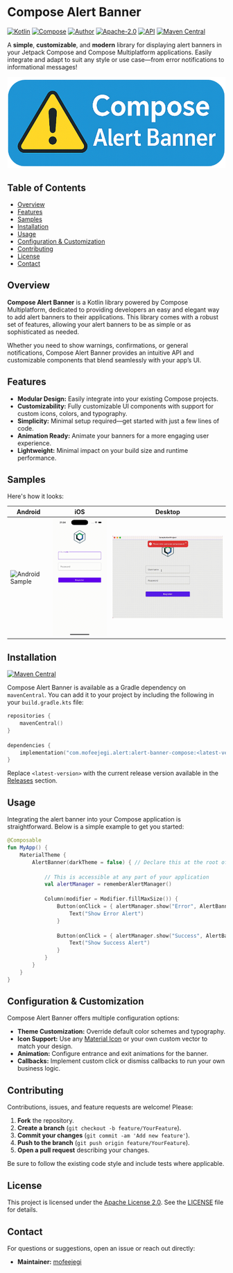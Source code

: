 # Compose Alert Banner

[![Kotlin](https://img.shields.io/badge/kotlin-2.1.20-blue.svg?logo=kotlin)](https://kotlinlang.org) 
[![Compose](https://img.shields.io/badge/compose-1.8.2-blue.svg?logo=jetpackcompose)](https://www.jetbrains.com/lp/compose-multiplatform) 
[![Author](https://img.shields.io/badge/author-mofeejegi-gray.svg?logo=github)](https://github.com/mofeejegi) 
[![Apache-2.0](https://img.shields.io/badge/License-Apache%202.0-green.svg)](https://opensource.org/licenses/Apache-2.0) 
[![API](https://img.shields.io/badge/API-24%2B-brightgreen.svg?style=flat)](https://android-arsenal.com/api?level=24) 
[![Maven Central](https://img.shields.io/maven-central/v/com.mofeejegi.alert/alert-banner-compose-android/0.1.0-beta02)](https://search.maven.org/artifact/com.mofeejegi.alert/alert-banner-compose-android/0.1.0-beta01)

A **simple**, **customizable**, and **modern** library for displaying alert banners in your Jetpack Compose and Compose Multiplatform applications. Easily integrate and adapt to suit any style or use case—from error notifications to informational messages!

<img src="docs/readme_images/compose%20banner.png" alt="Banner">

## Table of Contents

- [Overview](#overview)
- [Features](#features)
- [Samples](#samples)
- [Installation](#installation)
- [Usage](#usage)
- [Configuration & Customization](#configuration--customization)
- [Contributing](#contributing)
- [License](#license)
- [Contact](#contact)

## Overview

**Compose Alert Banner** is a Kotlin library powered by Compose Multiplatform, dedicated to providing developers an easy and elegant way to add alert banners to their applications. This library comes with a robust set of features, allowing your alert banners to be as simple or as sophisticated as needed.

Whether you need to show warnings, confirmations, or general notifications, Compose Alert Banner provides an intuitive API and customizable components that blend seamlessly with your app’s UI.

## Features

- **Modular Design:** Easily integrate into your existing Compose projects.
- **Customizability:** Fully customizable UI components with support for custom icons, colors, and typography.
- **Simplicity:** Minimal setup required—get started with just a few lines of code.
- **Animation Ready:** Animate your banners for a more engaging user experience.
- **Lightweight:** Minimal impact on your build size and runtime performance.

## Samples

Here's how it looks:

<table>
  <thead>
    <tr>
      <th>Android</th>
      <th>iOS</th>
      <th colspan="2">Desktop</th>
    </tr>
  </thead>
  <tbody>
    <tr>
      <td><img src="docs/readme_images/alert_android.gif" width="250" alt="Android Sample"/></td>
      <td><img src="docs/readme_images/alert_ios.gif" width="250" alt="iOS Sample"/></td>
      <td colspan="2"><img src="docs/readme_images/alert_desktop.gif" width="500" alt="Desktop Sample"/></td>
    </tr>
  </tbody>
</table>

## Installation

[![Maven Central](https://img.shields.io/maven-central/v/com.mofeejegi.alert/alert-banner-compose-android/0.1.0-beta02)](https://search.maven.org/artifact/com.mofeejegi.alert/alert-banner-compose-android/0.1.0-alpha03)

Compose Alert Banner is available as a Gradle dependency on `mavenCentral`. You can add it to your project by including the following in your `build.gradle.kts` file:

```kotlin
repositories {
    mavenCentral()
}

dependencies {
    implementation("com.mofeejegi.alert:alert-banner-compose:<latest-version>")
}
```
Replace `<latest-version>` with the current release version available in the [Releases](https://github.com/mofeejegi/compose-alert-banner/releases) section.

## Usage

Integrating the alert banner into your Compose application is straightforward. Below is a simple example to get you started:

```kotlin
@Composable
fun MyApp() {
    MaterialTheme {
        AlertBanner(darkTheme = false) { // Declare this at the root of your application

            // This is accessible at any part of your application
            val alertManager = rememberAlertManager()

            Column(modifier = Modifier.fillMaxSize()) {
                Button(onClick = { alertManager.show("Error", AlertBannerType.Error) }) {
                    Text("Show Error Alert")
                }

                Button(onClick = { alertManager.show("Success", AlertBannerType.Success) }) {
                    Text("Show Success Alert")
                }
            }
        }
    }
}
```

## Configuration & Customization

Compose Alert Banner offers multiple configuration options:

- **Theme Customization:** Override default color schemes and typography.
- **Icon Support:** Use any [Material Icon](https://fonts.google.com/icons) or your own custom vector to match your design.
- **Animation:** Configure entrance and exit animations for the banner.
- **Callbacks:** Implement custom click or dismiss callbacks to run your own business logic.

## Contributing

Contributions, issues, and feature requests are welcome! Please:

1. **Fork** the repository.
2. **Create a branch** (`git checkout -b feature/YourFeature`).
3. **Commit your changes** (`git commit -am 'Add new feature'`).
4. **Push to the branch** (`git push origin feature/YourFeature`).
5. **Open a pull request** describing your changes.

Be sure to follow the existing code style and include tests where applicable.

## License

This project is licensed under the [Apache License 2.0](./LICENSE). See the [LICENSE](./LICENSE) file for details.

## Contact

For questions or suggestions, open an issue or reach out directly:

- **Maintainer:** [mofeejegi](https://github.com/mofeejegi)

